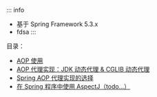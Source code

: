 
::: info

- 基于 Spring Framework 5.3.x
- fdsa
:::

目录：

- [AOP 使用](use-aop-in-spring)
- [AOP 代理实现：JDK 动态代理 & CGLIB 动态代理](jdk-and-cglib-proxy)
- [Spring AOP 代理实现的选择](proxying-mechanisms)
- [在 Spring 程序中使用 AspectJ（todo...）](https://docs.spring.io/spring-framework/docs/current/reference/html/core.html#aop-using-aspectj)
